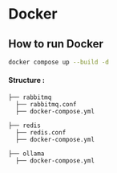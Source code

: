 # Docker

## How to run Docker
```bash
docker compose up --build -d
```

#### Structure :
```
├── rabbitmq
  ├── rabbitmq.conf
  ├── docker-compose.yml

├── redis
  ├── redis.conf
  ├── docker-compose.yml

├── ollama
  ├── docker-compose.yml
```
